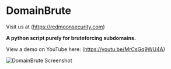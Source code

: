 # DomainBrute

Visit us at (https://redmoonsecurity.com)

**A python script purely for bruteforcing subdomains.**

View a demo on YouTube here: (https://youtu.be/MrCsGq9WU4A)

![DomainBrute Screenshot](https://user-images.githubusercontent.com/62467907/79632647-f8d87400-8160-11ea-95d5-85893bad49d8.png)
